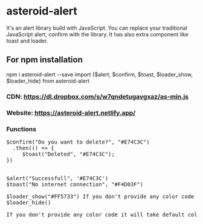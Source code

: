 # asteroid-alert
It's an alert library build with JavaScript. You can replace your traditional JavaScript alert, confirm with the library. It has also extra component like toast and loader.

## For npm installation
   npm i asteroid-alert --save
   import {$alert, $confirm, $toast, $loader_show, $loader_hide} from asteroid-alert
   
### CDN: https://dl.dropbox.com/s/w7qndetugavgxaz/as-min.js
### Website: https://asteroid-alert.netlify.app/

### Functions
<pre>
$confirm("Do you want to delete?", "#E74C3C")
  .then(() => {
     $toast("Deleted", "#E74C3C");
})<br>
  
$alert("Successfull", '#E74C3C') 
$toast("No internet connection", "#F4D03F")

$loader_show("#FF5733") If you don't provide any color code it will take default color
$loader_hide()

If you don't provide any color code it will take default color
</pre>
